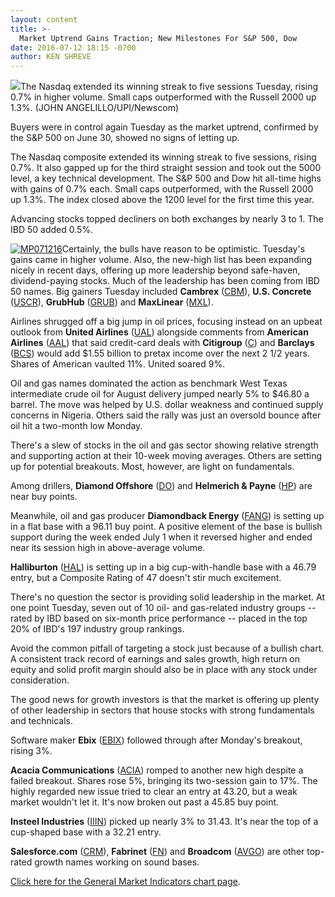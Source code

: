 ```yaml
---
layout: content
title: >-
  Market Uptrend Gains Traction; New Milestones For S&P 500, Dow
date: 2016-07-12 18:15 -0700
author: KEN SHREVE
---
```






![](https://www.investors.com/wp-content/uploads/2016/07/BIGPIC-071216-newscom.jpg)The Nasdaq extended its winning streak to five sessions Tuesday, rising 0.7% in higher volume. Small caps outperformed with the Russell 2000 up 1.3%. (JOHN ANGELILLO/UPI/Newscom)









Buyers were in control again Tuesday as the market uptrend, confirmed by the S&P 500 on June 30, showed no signs of letting up.


The Nasdaq composite extended its winning streak to five sessions, rising 0.7%. It also gapped up for the third straight session and took out the 5000 level, a key technical development. The S&P 500 and Dow hit all-time highs with gains of 0.7% each. Small caps outperformed, with the Russell 2000 up 1.3%. The index closed above the 1200 level for the first time this year.


Advancing stocks topped decliners on both exchanges by nearly 3 to 1. The IBD 50 added 0.5%.  

[![MP071216](https://www.investors.com/wp-content/uploads/2016/07/MP071216.jpg)](https://www.investors.com/stock-lists/ibd-50/ibd-50-performance/)Certainly, the bulls have reason to be optimistic. Tuesday's gains came in higher volume. Also, the new-high list has been expanding nicely in recent days, offering up more leadership beyond safe-haven, dividend-paying stocks. Much of the leadership has been coming from IBD 50 names. Big gainers Tuesday included **Cambrex** ([CBM](https://research.investors.com/quote.aspx?symbol=CBM)), **U.S. Concrete** ([USCR](https://research.investors.com/quote.aspx?symbol=USCR)), **GrubHub** ([GRUB](https://research.investors.com/quote.aspx?symbol=GRUB)) and **MaxLinear** ([MXL](https://research.investors.com/quote.aspx?symbol=MXL)).


Airlines shrugged off a big jump in oil prices, focusing instead on an upbeat outlook from **United Airlines** ([UAL](https://research.investors.com/quote.aspx?symbol=UAL)) alongside comments from **American Airlines** ([AAL](https://research.investors.com/quote.aspx?symbol=AAL)) that said credit-card deals with **Citigroup** ([C](https://research.investors.com/quote.aspx?symbol=C)) and **Barclays** ([BCS](https://research.investors.com/quote.aspx?symbol=BCS)) would add $1.55 billion to pretax income over the next 2 1/2 years. Shares of American vaulted 11%. United soared 9%.


Oil and gas names dominated the action as benchmark West Texas intermediate crude oil for August delivery jumped nearly 5% to $46.80 a barrel. The move was helped by U.S. dollar weakness and continued supply concerns in Nigeria. Others said the rally was just an oversold bounce after oil hit a two-month low Monday.


There's a slew of stocks in the oil and gas sector showing relative strength and supporting action at their 10-week moving averages. Others are setting up for potential breakouts. Most, however, are light on fundamentals.


Among drillers, **Diamond Offshore** ([DO](https://research.investors.com/quote.aspx?symbol=DO)) and **Helmerich & Payne** ([HP](https://research.investors.com/quote.aspx?symbol=HP)) are near buy points.


Meanwhile, oil and gas producer **Diamondback Energy** ([FANG](https://research.investors.com/quote.aspx?symbol=FANG)) is setting up in a flat base with a 96.11 buy point. A positive element of the base is bullish support during the week ended July 1 when it reversed higher and ended near its session high in above-average volume.


**Halliburton** ([HAL](https://research.investors.com/quote.aspx?symbol=HAL)) is setting up in a big cup-with-handle base with a 46.79 entry, but a Composite Rating of 47 doesn't stir much excitement.


There's no question the sector is providing solid leadership in the market. At one point Tuesday, seven out of 10 oil- and gas-related industry groups -- rated by IBD based on six-month price performance -- placed in the top 20% of IBD's 197 industry group rankings.


Avoid the common pitfall of targeting a stock just because of a bullish chart. A consistent track record of earnings and sales growth, high return on equity and solid profit margin should also be in place with any stock under consideration.


The good news for growth investors is that the market is offering up plenty of other leadership in sectors that house stocks with strong fundamentals and technicals.


Software maker **Ebix** ([EBIX](https://research.investors.com/quote.aspx?symbol=EBIX)) followed through after Monday's breakout, rising 3%.


**Acacia Communications** ([ACIA](https://research.investors.com/quote.aspx?symbol=ACIA)) romped to another new high despite a failed breakout. Shares rose 5%, bringing its two-session gain to 17%. The highly regarded new issue tried to clear an entry at 43.20, but a weak market wouldn't let it. It's now broken out past a 45.85 buy point.


**Insteel Industries** ([IIIN](https://research.investors.com/quote.aspx?symbol=IIIN)) picked up nearly 3% to 31.43. It's near the top of a cup-shaped base with a 32.21 entry.


**Salesforce.com** ([CRM](https://research.investors.com/quote.aspx?symbol=CRM)), **Fabrinet** ([FN](https://research.investors.com/quote.aspx?symbol=FN)) and **Broadcom** ([AVGO](https://research.investors.com/quote.aspx?symbol=AVGO)) are other top-rated growth names working on sound bases.


[Click here for the General Market Indicators chart page](https://www.investors.com/wp-content/uploads/2016/07/IBD1207153624GMI.pdf).




